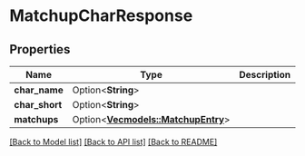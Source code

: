 # MatchupCharResponse

## Properties

Name | Type | Description | Notes
------------ | ------------- | ------------- | -------------
**char_name** | Option<**String**> |  | [optional]
**char_short** | Option<**String**> |  | [optional]
**matchups** | Option<[**Vec<models::MatchupEntry>**](MatchupEntry.md)> |  | [optional]

[[Back to Model list]](../README.md#documentation-for-models) [[Back to API list]](../README.md#documentation-for-api-endpoints) [[Back to README]](../README.md)


